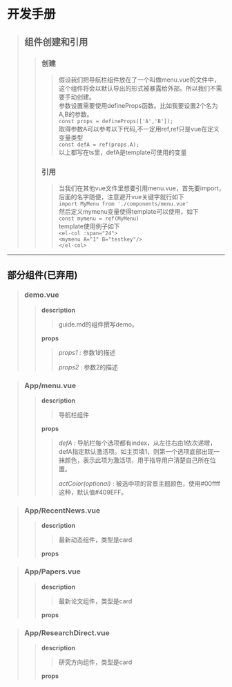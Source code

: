 # 开发手册
> ## 组件创建和引用
>> ### 创建
>>> 假设我们把导航栏组件放在了一个叫做menu.vue的文件中，这个组件将会以默认导出的形式被暴露给外部。所以我们不需要手动创建。<br/>
>>> 参数设置需要使用defineProps函数。比如我要设置2个名为A,B的参数。<br/>
>>> ```const props = defineProps(['A','B']);```<br/>
>>> 取得参数A可以参考以下代码,不一定用ref,ref只是vue在定义变量类型<br/>
>>> ```const defA = ref(props.A);```<br/>
>>> 以上都写在ts里，defA是template可使用的变量
>> ### 引用
>>> 当我们在其他vue文件里想要引用menu.vue，首先要import，后面的名字随便，注意避开vue关键字就行如下<br/>
>>> ```import MyMenu from './components/menu.vue'```<br/>
>>> 然后定义mymenu变量使得template可以使用，如下<br/>
>>> ```const mymenu = ref(MyMenu)```<br/>
>>> template使用例子如下<br/>
>>> ```<el-col :span="24">```<br/>
>>> ```<mymenu A="1" B="testkey"/>```<br/>
>>> ```</el-col>```<br/>

***

## 部分组件(已弃用)
> ### demo.vue
>> **description**
>>> guide.md的组件撰写demo。
>>>
>> **props**
>>> *props1* : 参数1的描述
>>>
>>> *props2* : 参数2的描述
>>>

> ### App/menu.vue
>> **description**
>>> 导航栏组件
>>>
>> **props**
>>> *defA* : 导航栏每个选项都有index，从左往右由1依次递增，defA指定默认激活项。如主页填1，则第一个选项底部出现一抹颜色，表示此项为激活项，用于指导用户清楚自己所在位置。
>>>
>>> *actColor(optional)* : 被选中项的背景主题颜色，使用#00ffff这种，默认值#409EFF。
>>>

> ### App/RecentNews.vue
>> **description**
>>> 最新动态组件，类型是card
>>>
>> **props**
>>> 

> ### App/Papers.vue
>> **description**
>>> 最新论文组件，类型是card
>>>
>> **props**
>>> 

> ### App/ResearchDirect.vue
>> **description**
>>> 研究方向组件，类型是card
>>>
>> **props**
>>> 